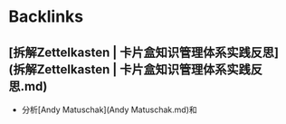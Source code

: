 
# Backlinks
## [拆解Zettelkasten | 卡片盒知识管理体系实践反思](拆解Zettelkasten | 卡片盒知识管理体系实践反思.md)
- 分析[Andy Matuschak](Andy Matuschak.md)和

